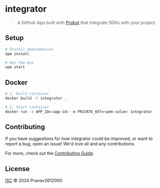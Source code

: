 # integrator

> A GitHub App built with [Probot](https://github.com/probot/probot) that integrate SDKs with your project

## Setup

```sh
# Install dependencies
npm install

# Run the bot
npm start
```

## Docker

```sh
# 1. Build container
docker build -t integrator .

# 2. Start container
docker run -e APP_ID=<app-id> -e PRIVATE_KEY=<pem-value> integrator
```

## Contributing

If you have suggestions for how integrator could be improved, or want to report a bug, open an issue! We'd love all and any contributions.

For more, check out the [Contributing Guide](CONTRIBUTING.md).

## License

[ISC](LICENSE) © 2024 Pranav2612000
